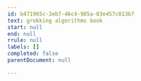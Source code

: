 ```yaml
---
id: b471965c-3eb7-46c4-985a-83e457c013b7
text: grokking algorithms book
start: null
end: null
rrule: null
labels: []
completed: false
parentDocument: null

---
```


